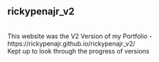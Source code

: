 ## rickypenajr_v2
<br>
This website was the V2 Version of my Portfolio - https://rickypenajr.github.io/rickypenajr_v2/
<br>
Kept up to look through the progress of versions
